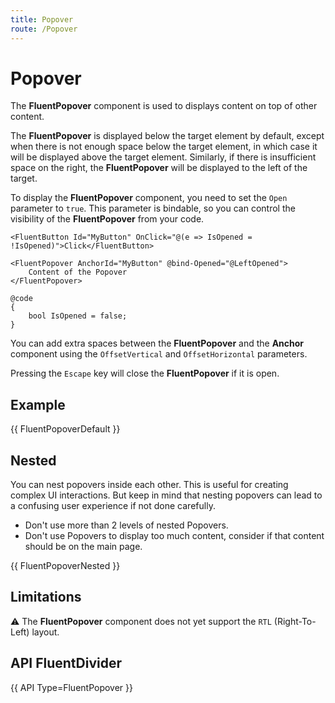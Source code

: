```yaml
---
title: Popover
route: /Popover
---
```


# Popover

The **FluentPopover** component is used to displays content on top of other content.

The **FluentPopover** is displayed below the target element by default, except when there is not enough space below the target element,
in which case it will be displayed above the target element.
Similarly, if there is insufficient space on the right, the **FluentPopover** will be displayed to the left of the target.

To display the **FluentPopover** component, you need to set the `Open` parameter to `true`.
This parameter is bindable, so you can control the visibility of the **FluentPopover** from your code.

```razor
<FluentButton Id="MyButton" OnClick="@(e => IsOpened = !IsOpened)">Click</FluentButton>

<FluentPopover AnchorId="MyButton" @bind-Opened="@LeftOpened">
    Content of the Popover
</FluentPopover>

@code
{
    bool IsOpened = false;
}
```

You can add extra spaces between the **FluentPopover** and the **Anchor** component using the `OffsetVertical` and `OffsetHorizontal` parameters.

Pressing the `Escape` key will close the **FluentPopover** if it is open.

## Example

{{ FluentPopoverDefault }}

## Nested

You can nest popovers inside each other. This is useful for creating complex UI interactions.
But keep in mind that nesting popovers can lead to a confusing user experience if not done carefully.
 - Don't use more than 2 levels of nested Popovers.
 - Don't use Popovers to display too much content, consider if that content should be on the main page.

{{ FluentPopoverNested }}

## Limitations

⚠️ The **FluentPopover** component does not yet support the `RTL` (Right-To-Left) layout.

## API FluentDivider

{{ API Type=FluentPopover }}
